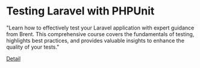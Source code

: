 # Testing Laravel with PHPUnit

"Learn how to effectively test your Laravel application with expert guidance from Brent. This comprehensive course covers the fundamentals of testing, highlights best practices, and provides valuable insights to enhance the quality of your tests." 

[Detail](https://eduitfree.com/courses/testing-laravel-with-phpunit)